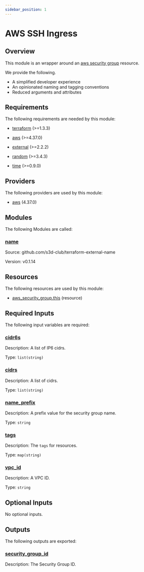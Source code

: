 ```yaml
---
sidebar_position: 1
---
```


# AWS SSH Ingress

## Overview
This module is an wrapper around an [aws security group][awss] resource.

We provide the following.
- A simplified developer experience
- An opinionated naming and tagging conventions
- Reduced arguments and attributes

[awss]: https://registry.terraform.io/providers/hashicorp/aws/latest/docs/resources/security_group
[chge]: ./CHANGES.md
[code]: ./CODE-OF-CONDUCT.md
[cont]: ./CONTRIBUTING.md
[lice]: ./LICENSE.md

## Requirements

The following requirements are needed by this module:

- <a name="requirement_terraform"></a> [terraform](#requirement\_terraform) (>=1.3.3)

- <a name="requirement_aws"></a> [aws](#requirement\_aws) (>=4.37.0)

- <a name="requirement_external"></a> [external](#requirement\_external) (>=2.2.2)

- <a name="requirement_random"></a> [random](#requirement\_random) (>=3.4.3)

- <a name="requirement_time"></a> [time](#requirement\_time) (>=0.9.0)

## Providers

The following providers are used by this module:

- <a name="provider_aws"></a> [aws](#provider\_aws) (4.37.0)

## Modules

The following Modules are called:

### <a name="module_name"></a> [name](#module\_name)

Source: github.com/s3d-club/terraform-external-name

Version: v0.1.14

## Resources

The following resources are used by this module:

- [aws_security_group.this](https://registry.terraform.io/providers/hashicorp/aws/latest/docs/resources/security_group) (resource)

## Required Inputs

The following input variables are required:

### <a name="input_cidr6s"></a> [cidr6s](#input\_cidr6s)

Description: A list of IP6 cidrs.

Type: `list(string)`

### <a name="input_cidrs"></a> [cidrs](#input\_cidrs)

Description: A list of cidrs.

Type: `list(string)`

### <a name="input_name_prefix"></a> [name\_prefix](#input\_name\_prefix)

Description: A prefix value for the security group name.

Type: `string`

### <a name="input_tags"></a> [tags](#input\_tags)

Description: The `tags` for resources.

Type: `map(string)`

### <a name="input_vpc_id"></a> [vpc\_id](#input\_vpc\_id)

Description: A VPC ID.

Type: `string`

## Optional Inputs

No optional inputs.

## Outputs

The following outputs are exported:

### <a name="output_security_group_id"></a> [security\_group\_id](#output\_security\_group\_id)

Description: The Security Group ID.

